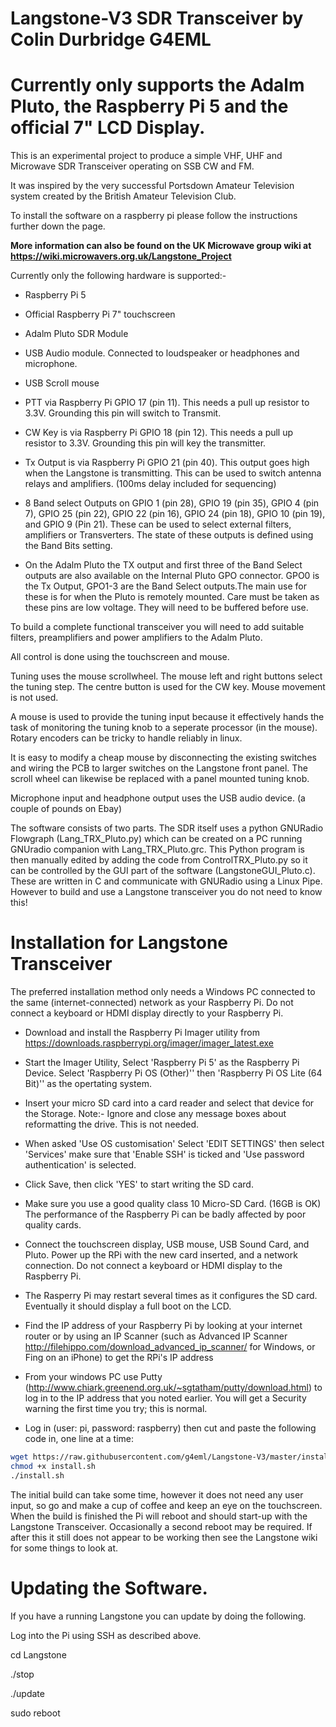 # Langstone-V3 SDR Transceiver by Colin Durbridge G4EML

# Currently only supports the Adalm Pluto, the Raspberry Pi 5  and the official 7" LCD Display.

This is an experimental project to produce a simple VHF, UHF and Microwave SDR Transceiver operating on SSB CW and FM.

It was inspired by the very successful Portsdown Amateur Television system created by the British Amateur Television Club.

To install the software on a raspberry pi please follow the instructions further down the page. 

**More information can also be found on the UK Microwave group wiki at https://wiki.microwavers.org.uk/Langstone_Project**

Currently only the following hardware is supported:-

- Raspberry Pi 5

- Official Raspberry Pi 7" touchscreen

- Adalm Pluto SDR Module

- USB Audio module. Connected to loudspeaker or headphones and microphone. 
 
- USB Scroll mouse
 

- PTT via Raspberry Pi GPIO 17 (pin 11). This needs a pull up resistor to 3.3V. Grounding this pin will switch to Transmit.

- CW Key is via Raspberry Pi GPIO 18 (pin 12). This needs a pull up resistor to 3.3V. Grounding this pin will key the transmitter. 

- Tx Output is via Raspberry Pi GPIO 21 (pin 40). This output goes high when the Langstone is transmitting. This can be used to switch antenna relays and amplifiers. (100ms delay included for sequencing)

- 8 Band select Outputs on GPIO 1 (pin 28), GPIO 19 (pin 35), GPIO 4 (pin 7), GPIO 25 (pin 22), GPIO 22 (pin 16), GPIO 24 (pin 18), GPIO 10 (pin 19), and GPIO 9 (Pin 21). These can be used to select external filters, amplifiers or Transverters. The state of these outputs is defined using the Band Bits setting. 

- On the Adalm Pluto the TX output and first three of the Band Select outputs are also available on the Internal Pluto GPO connector. GPO0 is the Tx Output, GPO1-3 are the Band Select outputs.The main use for these is for when the Pluto is remotely mounted. Care must be taken as these pins are low voltage. They will need to be buffered before use. 

To build a complete functional transceiver you will need to add suitable filters, preamplifiers and power amplifiers to the Adalm Pluto. 

All control is done using the touchscreen and mouse.

Tuning uses the mouse scrollwheel. The mouse left and right buttons select the tuning step. The centre button is used for the CW key.  Mouse movement is not used.

A mouse is used to provide the tuning input because it effectively hands the task of monitoring the tuning knob to a seperate processor (in the mouse). Rotary encoders can be tricky to handle reliably in linux. 

It is easy to modify a cheap mouse by disconnecting the existing switches and wiring the PCB to larger switches on the Langstone front panel. The scroll wheel can likewise be replaced with a panel mounted tuning knob. 

Microphone input and headphone output uses the USB audio device. (a couple of pounds on Ebay)

The software consists of two parts. The SDR itself uses a python GNURadio Flowgraph (Lang_TRX_Pluto.py) which can be created on a PC running GNUradio companion with Lang_TRX_Pluto.grc. This Python program is then manually edited by adding the code from ControlTRX_Pluto.py so it can be controlled by the GUI part of the software (LangstoneGUI_Pluto.c). These are written in C and communicate with GNURadio using a Linux Pipe. However to build and use a Langstone transceiver you do not need to know this!



# Installation for Langstone Transceiver

The preferred installation method only needs a Windows PC connected to the same (internet-connected) network as your Raspberry Pi.  Do not connect a keyboard or HDMI display directly to your Raspberry Pi.

- Download and install the Raspberry Pi Imager utility from https://downloads.raspberrypi.org/imager/imager_latest.exe 

- Start the Imager Utility, Select 'Raspberry Pi 5' as the Raspberry Pi Device. Select 'Raspberry Pi OS (Other)'' then 'Raspberry Pi OS Lite (64 Bit)'' as the opertating system.

- Insert your micro SD card into a card reader and select that device for the Storage.  Note:- Ignore and close any message boxes about reformatting the drive. This is not needed. 

- When asked 'Use OS customisation' Select 'EDIT SETTINGS' then select 'Services' make sure that 'Enable SSH' is ticked and 'Use password authentication' is selected. 

- Click Save, then click 'YES' to start writing the SD card.

- Make sure you use a good quality class 10 Micro-SD Card. (16GB is OK) The performance of the Raspberry Pi can be badly affected by poor quality cards. 

- Connect the touchscreen display, USB mouse, USB Sound Card, and Pluto.   Power up the RPi with the new card inserted, and a network connection.  Do not connect a keyboard or HDMI display to the Raspberry Pi.

- The Rasperry Pi may restart several times as it configures the SD card. Eventually it should display a full boot on the LCD. 

- Find the IP address of your Raspberry Pi by looking at your internet router or by using an IP Scanner (such as Advanced IP Scanner http://filehippo.com/download_advanced_ip_scanner/ for Windows, or Fing on an iPhone) to get the RPi's IP address 

- From your windows PC use Putty (http://www.chiark.greenend.org.uk/~sgtatham/putty/download.html) to log in to the IP address that you noted earlier.  You will get a Security warning the first time you try; this is normal.

- Log in (user: pi, password: raspberry) then cut and paste the following code in, one line at a time:

```sh
wget https://raw.githubusercontent.com/g4eml/Langstone-V3/master/install.sh
chmod +x install.sh
./install.sh
```

The initial build can take some time, however it does not need any user input, so go and make a cup of coffee and keep an eye on the touchscreen.  When the build is finished the Pi will reboot and should start-up with the Langstone Transceiver. Occasionally a second reboot may be required. If after this it still does not appear to be working then see the Langstone wiki for some things to look at.

# Updating the Software. 

If you have a running Langstone you can update by doing the following. 

Log into the Pi using SSH as described above. 

cd Langstone

./stop

./update

sudo reboot


